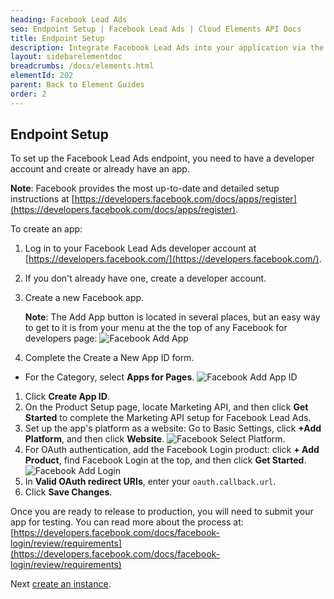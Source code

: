 ```yaml
---
heading: Facebook Lead Ads
seo: Endpoint Setup | Facebook Lead Ads | Cloud Elements API Docs
title: Endpoint Setup
description: Integrate Facebook Lead Ads into your application via the Cloud Elements APIs.
layout: sidebarelementdoc
breadcrumbs: /docs/elements.html
elementId: 202
parent: Back to Element Guides
order: 2
---
```

## Endpoint Setup

To set up the Facebook Lead Ads endpoint, you need to have a developer account and create or already have an app.

__Note__: Facebook provides the most up-to-date and detailed setup instructions at [https://developers.facebook.com/docs/apps/register](https://developers.facebook.com/docs/apps/register).

To create an app:

1. Log in to your Facebook Lead Ads developer account at [https://developers.facebook.com/](https://developers.facebook.com/).
1. If you don't already have one, create a developer account.
1. Create a new Facebook app.

    __Note__: The Add App button is located in several places, but an easy way to get to it is from your menu at the the top of any Facebook for developers page:
    ![Facebook Add App](https://cl.ly/3u393Q30450G/Add%20App.png)
1. Complete the Create a New App ID form.
  * For the Category, select __Apps for Pages__.
    ![Facebook Add App ID](https://cl.ly/3v3L3z2n210z/Create-a-New-AppID.png)
1. Click __Create App ID__.
1. On the Product Setup page, locate Marketing API, and then click __Get Started__ to complete the Marketing API setup for Facebook Lead Ads.
1. Set up the app's platform as a website: Go to Basic Settings, click __+Add Platform__, and then click __Website__.
    ![Facebook Select Platform](https://cl.ly/0K2913290G08/select-platform.png).
1. For OAuth authentication, add the Facebook Login product: click __+ Add Product__, find Facebook Login at the top, and then click __Get Started__.
![Facebook Add Login](https://cl.ly/2G3R440Q0o3e/FB-Login.png)
1. In __Valid OAuth redirect URIs__, enter your `oauth.callback.url`.
1. Click __Save Changes__.

Once you are ready to release to production, you will need to submit your app for testing.  You can read more about the process at: [https://developers.facebook.com/docs/facebook-login/review/requirements](https://developers.facebook.com/docs/facebook-login/review/requirements)

Next [create an instance](facebook-create-instance.html).
